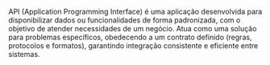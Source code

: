 API (Application Programming Interface) é uma aplicação desenvolvida para disponibilizar dados ou funcionalidades de forma padronizada, com o objetivo de atender necessidades de um negócio. Atua como uma solução para problemas específicos, obedecendo a um contrato definido (regras, protocolos e formatos), garantindo integração consistente e eficiente entre sistemas.